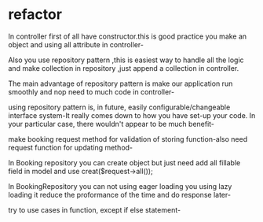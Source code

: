 # refactor

In controller first of all have constructor.this is good practice you make an object and using all attribute in controller-

Also you use repository pattern ,this is easiest way to handle all the logic and make collection in repository ,just append a collection in controller. 

The main advantage of repository pattern is make our application run smoothly and nop need to much code in controller-

using repository pattern is, in future, easily configurable/changeable interface system-It really comes down to how you have set-up your code. In your particular case, there wouldn't appear to be much benefit-

make booking request method for validation of storing function-also need request function for updating
method-

In Booking repository you can create object but just need add all fillable field in model and use creat($request->all());

In BookingRepository you can not using eager loading you using lazy loading it reduce the proformance of the time and do response later-

try to use cases in function, except if else statement-